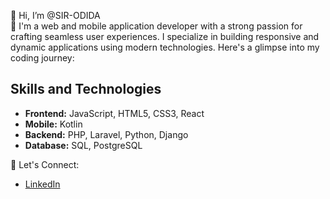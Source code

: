 👋 Hi, I’m @SIR-ODIDA  
👀 I'm a web and mobile application developer with a strong passion for crafting seamless user experiences. I specialize in building responsive and dynamic applications using modern technologies. Here's a glimpse into my coding journey:

## Skills and Technologies

- **Frontend:** JavaScript, HTML5, CSS3, React
- **Mobile:** Kotlin  
- **Backend:** PHP, Laravel, Python, Django  
- **Database:** SQL, PostgreSQL  

💬 Let's Connect:  
- [LinkedIn](https://www.linkedin.com/in/dominic-odida-355ba2287)

